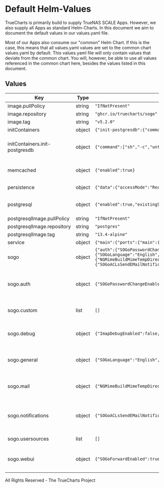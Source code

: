 # Default Helm-Values

TrueCharts is primarily build to supply TrueNAS SCALE Apps.
However, we also supply all Apps as standard Helm-Charts. In this document we aim to document the default values in our values.yaml file.

Most of our Apps also consume our "common" Helm Chart.
If this is the case, this means that all values.yaml values are set to the common chart values.yaml by default. This values.yaml file will only contain values that deviate from the common chart.
You will, however, be able to use all values referenced in the common chart here, besides the values listed in this document.

## Values

| Key | Type | Default | Description |
|-----|------|---------|-------------|
| image.pullPolicy | string | `"IfNotPresent"` |  |
| image.repository | string | `"ghcr.io/truecharts/sogo"` |  |
| image.tag | string | `"v5.2.0"` |  |
| initContainers | object | `{"init-postgresdb":{"command":["sh","-c","until pg_isready -U sogo -h ${pghost} ; do sleep 2 ; done"],"env":[{"name":"pghost","valueFrom":{"secretKeyRef":{"key":"plainhost","name":"dbcreds"}}}],"image":"{{ .Values.postgresqlImage.repository }}:{{ .Values.postgresqlImage.tag }}","imagePullPolicy":"IfNotPresent"}}` | initcontainers |
| initContainers.init-postgresdb | object | `{"command":["sh","-c","until pg_isready -U sogo -h ${pghost} ; do sleep 2 ; done"],"env":[{"name":"pghost","valueFrom":{"secretKeyRef":{"key":"plainhost","name":"dbcreds"}}}],"image":"{{ .Values.postgresqlImage.repository }}:{{ .Values.postgresqlImage.tag }}","imagePullPolicy":"IfNotPresent"}` | wait for database before starting sogo |
| memcached | object | `{"enabled":true}` | memcached dependency settings |
| persistence | object | `{"data":{"accessMode":"ReadWriteOnce","enabled":true,"mountPath":"/data/conf/sogo/","size":"100Gi","type":"pvc"},"drafts":{"accessMode":"ReadWriteOnce","enabled":true,"mountPath":"/var/spool/sogo","size":"100Gi","type":"pvc"},"mimetmp":{"enabled":true,"mountPath":"/mimetmp","type":"emptyDir"}}` | persistence settings |
| postgresql | object | `{"enabled":true,"existingSecret":"dbcreds","postgresqlDatabase":"sogo","postgresqlUsername":"sogo"}` | postgres dependency settings |
| postgresqlImage.pullPolicy | string | `"IfNotPresent"` |  |
| postgresqlImage.repository | string | `"postgres"` |  |
| postgresqlImage.tag | string | `"13.4-alpine"` |  |
| service | object | `{"main":{"ports":{"main":{"port":80}}}}` | services |
| sogo | object | `{"auth":{"SOGoPasswordChangeEnabled":true},"custom":[],"debug":{"ImapDebugEnabled":false,"LDAPDebugEnabled":false,"MySQL4DebugEnabled":false,"PGDebugEnabled":false,"SOGoDebugRequests":false,"SOGoUIxDebugEnabled":false,"SoDebugBaseURL":false,"WODontZipResponse":false,"WOLogFile":"/var/log/sogo/sogo.log"},"general":{"SOGoLanguage":"English","SOGoSuperUsernames":"","SxVMemLimit":"384"},"mail":{"NGMimeBuildMimeTempDirectory":"/mimetmp","SOGoDraftsFolderName":"Drafts","SOGoForceExternalLoginWithEmail":false,"SOGoIMAPServer":"localhost","SOGoMailDomain":"example.com","SOGoMailSpoolPath":"/var/spool/sogo","SOGoMailingMechanism":"smtp","SOGoSMTPServer":"smtp://domain:port","SOGoSentFolderName":"Sent","SOGoSieveServer":"","SOGoTrashFolderName":"Trash"},"notifications":{"SOGoACLsSendEMailNotifications":false,"SOGoAppointmentSendEMailNotifications":false,"SOGoFoldersSendEMailNotifications":false},"usersources":[],"webui":{"SOGoForwardEnabled":true,"SOGoMailAuxiliaryUserAccountsEnabled":true,"SOGoPageTitle":"SOGo","SOGoSieveScriptsEnabled":true,"SOGoTrustProxyAuthentication":false,"SOGoVacationEnabled":true,"SOGoXSRFValidationEnabled":true}}` | Sogo settings |
| sogo.auth | object | `{"SOGoPasswordChangeEnabled":true}` | Pre-configured Sogo authentication settings |
| sogo.custom | list | `[]` | custom Sogo setting arguments |
| sogo.debug | object | `{"ImapDebugEnabled":false,"LDAPDebugEnabled":false,"MySQL4DebugEnabled":false,"PGDebugEnabled":false,"SOGoDebugRequests":false,"SOGoUIxDebugEnabled":false,"SoDebugBaseURL":false,"WODontZipResponse":false,"WOLogFile":"/var/log/sogo/sogo.log"}` | Pre-configured Sogo debug settings |
| sogo.general | object | `{"SOGoLanguage":"English","SOGoSuperUsernames":"","SxVMemLimit":"384"}` | Pre-configured general Sogo settings |
| sogo.mail | object | `{"NGMimeBuildMimeTempDirectory":"/mimetmp","SOGoDraftsFolderName":"Drafts","SOGoForceExternalLoginWithEmail":false,"SOGoIMAPServer":"localhost","SOGoMailDomain":"example.com","SOGoMailSpoolPath":"/var/spool/sogo","SOGoMailingMechanism":"smtp","SOGoSMTPServer":"smtp://domain:port","SOGoSentFolderName":"Sent","SOGoSieveServer":"","SOGoTrashFolderName":"Trash"}` | Pre-configured Sogo mail settings |
| sogo.notifications | object | `{"SOGoACLsSendEMailNotifications":false,"SOGoAppointmentSendEMailNotifications":false,"SOGoFoldersSendEMailNotifications":false}` | Pre-configured Sogo notifications settings |
| sogo.usersources | list | `[]` | Sogo usersources |
| sogo.webui | object | `{"SOGoForwardEnabled":true,"SOGoMailAuxiliaryUserAccountsEnabled":true,"SOGoPageTitle":"SOGo","SOGoSieveScriptsEnabled":true,"SOGoTrustProxyAuthentication":false,"SOGoVacationEnabled":true,"SOGoXSRFValidationEnabled":true}` | Pre-configured Sogo webui settings |

All Rights Reserved - The TrueCharts Project
